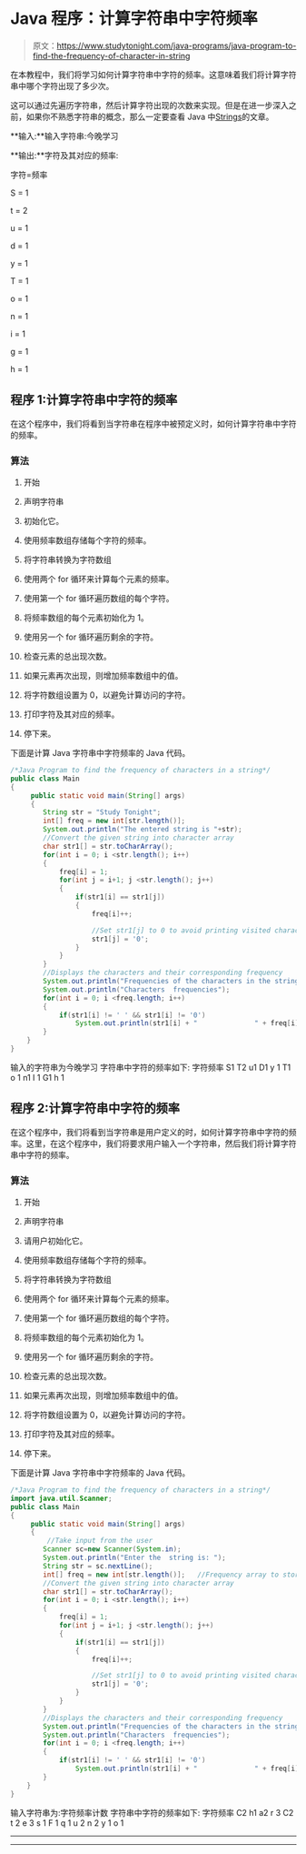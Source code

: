 # Java 程序：计算字符串中字符频率

> 原文：<https://www.studytonight.com/java-programs/java-program-to-find-the-frequency-of-character-in-string>

在本教程中，我们将学习如何计算字符串中字符的频率。这意味着我们将计算字符串中哪个字符出现了多少次。

这可以通过先遍历字符串，然后计算字符出现的次数来实现。但是在进一步深入之前，如果你不熟悉字符串的概念，那么一定要查看 Java 中[Strings](https://www.studytonight.com/java/string-handling-in-java.php)的文章。

**输入:**输入字符串:今晚学习

**输出:**字符及其对应的频率:

字符=频率

S = 1

t = 2

u = 1

d = 1

y = 1

T = 1

o = 1

n = 1

i = 1

g = 1

h = 1

## 程序 1:计算字符串中字符的频率

在这个程序中，我们将看到当字符串在程序中被预定义时，如何计算字符串中字符的频率。

### 算法

1.  开始

2.  声明字符串

3.  初始化它。

4.  使用频率数组存储每个字符的频率。

5.  将字符串转换为字符数组

6.  使用两个 for 循环来计算每个元素的频率。

7.  使用第一个 for 循环遍历数组的每个字符。

8.  将频率数组的每个元素初始化为 1。

9.  使用另一个 for 循环遍历剩余的字符。

10.  检查元素的总出现次数。

11.  如果元素再次出现，则增加频率数组中的值。

12.  将字符数组设置为 0，以避免计算访问的字符。

13.  打印字符及其对应的频率。

14.  停下来。

下面是计算 Java 字符串中字符频率的 Java 代码。

```java
/*Java Program to find the frequency of characters in a string*/
public class Main  
{  
     public static void main(String[] args) 
     {  
        String str = "Study Tonight";  
        int[] freq = new int[str.length()];  
        System.out.println("The entered string is "+str);
        //Convert the given string into character array  
        char str1[] = str.toCharArray();            
        for(int i = 0; i <str.length(); i++) 
        {  
            freq[i] = 1;  
            for(int j = i+1; j <str.length(); j++) 
            {  
                if(str1[i] == str1[j])
                {  
                    freq[i]++;  

                    //Set str1[j] to 0 to avoid printing visited character  
                    str1[j] = '0';  
                }  
            }  
        }            
        //Displays the characters and their corresponding frequency  
        System.out.println("Frequencies of the characters in the string are as below: "); 
        System.out.println("Characters  frequencies");  
        for(int i = 0; i <freq.length; i++) 
        {  
            if(str1[i] != ' ' && str1[i] != '0')  
                System.out.println(str1[i] + "              " + freq[i]);  
        }  
    }  
} 
```

输入的字符串为今晚学习
字符串中字符的频率如下:
字符频率
S1
T2
u1
D1
y 1
T1
o 1
n1
I 1
G1
h 1

## 程序 2:计算字符串中字符的频率

在这个程序中，我们将看到当字符串是用户定义的时，如何计算字符串中字符的频率。这里，在这个程序中，我们将要求用户输入一个字符串，然后我们将计算字符串中字符的频率。

### 算法

1.  开始

2.  声明字符串

3.  请用户初始化它。

4.  使用频率数组存储每个字符的频率。

5.  将字符串转换为字符数组

6.  使用两个 for 循环来计算每个元素的频率。

7.  使用第一个 for 循环遍历数组的每个字符。

8.  将频率数组的每个元素初始化为 1。

9.  使用另一个 for 循环遍历剩余的字符。

10.  检查元素的总出现次数。

11.  如果元素再次出现，则增加频率数组中的值。

12.  将字符数组设置为 0，以避免计算访问的字符。

13.  打印字符及其对应的频率。

14.  停下来。

下面是计算 Java 字符串中字符频率的 Java 代码。

```java
/*Java Program to find the frequency of characters in a string*/
import java.util.Scanner;
public class Main  
{  
     public static void main(String[] args) 
     {  
         //Take input from the user
        Scanner sc=new Scanner(System.in); 
        System.out.println("Enter the  string is: "); 
        String str = sc.nextLine();         
        int[] freq = new int[str.length()];   //Frequency array to store the frequency of each character
        //Convert the given string into character array  
        char str1[] = str.toCharArray();            
        for(int i = 0; i <str.length(); i++) 
        {  
            freq[i] = 1;  
            for(int j = i+1; j <str.length(); j++) 
            {  
                if(str1[i] == str1[j])
                {  
                    freq[i]++;  

                    //Set str1[j] to 0 to avoid printing visited character  
                    str1[j] = '0';  
                }  
            }  
        }            
        //Displays the characters and their corresponding frequency  
        System.out.println("Frequencies of the characters in the string are as below: "); 
        System.out.println("Characters  frequencies");  
        for(int i = 0; i <freq.length; i++) 
        {  
            if(str1[i] != ' ' && str1[i] != '0')  
                System.out.println(str1[i] + "              " + freq[i]);  
        }  
    }  
} 
```

输入字符串为:字符频率计数
字符串中字符的频率如下:
字符频率
C2
h1
a2
r 3
C2
t 2
e 3
s 1
F 1
q 1
u 2
n 2
y 1
o 1

* * *

* * *